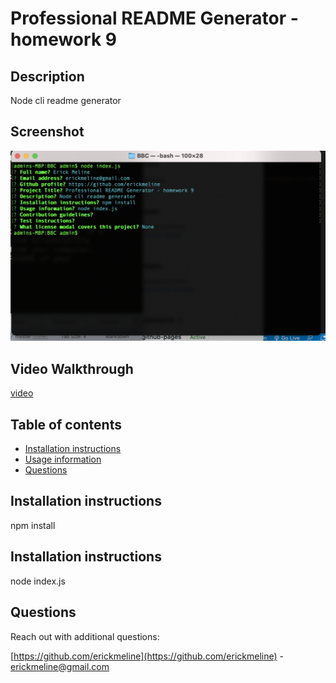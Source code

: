 # Professional README Generator - homework 9

## Description
Node cli readme generator

## Screenshot
![screen shot](./assets/images/screenshot.png)

## Video Walkthrough
[video](./assets/video.mp4)

## Table of contents
- [Installation instructions](#Installation-instructions)
- [Usage information](#Usage-information)
- [Questions](#Questions)

## Installation instructions
npm install

## Installation instructions
node index.js

## Questions
Reach out with additional questions:

[https://github.com/erickmeline](https://github.com/erickmeline) - [erickmeline@gmail.com](mailto://erickmeline@gmail.com)

